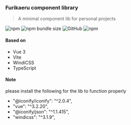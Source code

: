 ### Furikaeru component library

> A minimal component lib for personal projects

![npm](https://img.shields.io/npm/v/furikaeru) ![npm bundle size](https://img.shields.io/bundlephobia/minzip/furikaeru) ![GitHub](https://img.shields.io/github/license/soulsam480/furikaeru) ![npm](https://img.shields.io/npm/dm/furikaeru)

#### Based on 
- Vue 3 
- Vite
- WindiCSS
- TypeScript

#### Note

please install the following for the lib to function properly
- "@iconify/iconify": "^2.0.4",
- "vue": "^3.2.20",
- "@iconify/json": "^1.1.415",
- "windicss": "^3.1.9",
